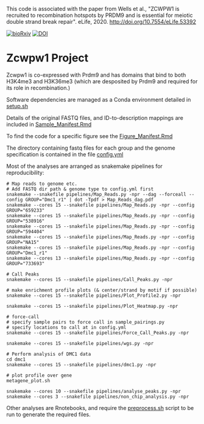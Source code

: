 This code is associated with the paper from Wells et al., "ZCWPW1 is recruited to recombination
hotspots by PRDM9 and is essential for
meiotic double strand break repair". eLife, 2020. http://doi.org/10.7554/eLife.53392



[![bioRxiv](https://img.shields.io/badge/bioRxiv-10.1101%2F821678v1-%23bd2736)](https://doi.org/10.1101/821678)
[![DOI](https://zenodo.org/badge/158556718.svg)](https://zenodo.org/badge/latestdoi/158556718)

# Zcwpw1 Project

Zcwpw1 is co-expressed with Prdm9 and has domains that bind to both H3K4me3 and H3K36me3 (which are desposited by Prdm9 and required for its role in recombination.)

Software dependencies are managed as a Conda environment detailed in [setup.sh](setup.sh)

Details of the original FASTQ files, and ID-to-description mappings are included in [Sample_Manifest.Rmd](analysis/Sample_Manifest.Rmd)

To find the code for a specific figure see the [Figure_Manifest.Rmd](analysis/Figure_Manifest.Rmd)

The directory containing fastq files for each group and the genome specification is contained in the file [config.yml](pipelines/config.yml)

Most of the analyses are arranged as snakemake pipelines for reproducibility:

```{bash}
# Map reads to genome etc.
# Add FASTQ dir path & genome type to config.yml first
snakemake --snakefile pipelines/Map_Reads.py -npr --dag --forceall --config GROUP="Dmc1_r1" | dot -Tpdf > Map_Reads_dag.pdf
snakemake --cores 15 --snakefile pipelines/Map_Reads.py -npr --config GROUP="659233"
snakemake --cores 15 --snakefile pipelines/Map_Reads.py -npr --config GROUP="538916"
snakemake --cores 15 --snakefile pipelines/Map_Reads.py -npr --config GROUP="594404"
snakemake --cores 15 --snakefile pipelines/Map_Reads.py -npr --config GROUP="NA15"
snakemake --cores 15 --snakefile pipelines/Map_Reads.py -npr --config GROUP="Dmc1_r1"
snakemake --cores 13 --snakefile pipelines/Map_Reads.py -npr --config GROUP="733693"

# Call Peaks
snakemake --cores 15 --snakefile pipelines/Call_Peaks.py -npr

# make enrichment profile plots (& center/strand by motif if possible)
snakemake --cores 15 --snakefile pipelines/Plot_Profile2.py -npr

snakemake --cores 15 --snakefile pipelines/Plot_Heatmap.py -npr

# force-call
# specify sample pairs to force call in sample_pairings.py
# specify locations to call at in config.yml
snakemake --cores 15 --snakefile pipelines/Force_Call_Peaks.py -npr

snakemake --cores 15 --snakefile pipelines/wgs.py -npr

# Perform analysis of DMC1 data
cd dmc1
snakemake --cores 15 --snakefile pipelines/dmc1.py -npr

# plot profile over gene
metagene_plot.sh

snakemake --cores 10 --snakefile pipelines/analyse_peaks.py -npr
snakemake --cores 3 --snakefile pipelines/non_chip_analysis.py -npr
```

Other analyses are Rnotebooks, and require the [preprocess.sh](analysis/preprocess.sh) script to be run to generate the required files.


